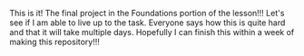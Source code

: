 This is it! The final project in the Foundations portion of the lesson!!! Let's see if I am able to live up to the task. Everyone says how this is quite hard and that it will take multiple days. Hopefully I can finish this within a week of making this repository!!!